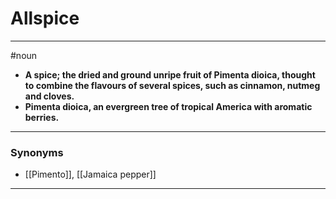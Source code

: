 # Allspice
---
#noun
- **A spice; the dried and ground unripe fruit of Pimenta dioica, thought to combine the flavours of several spices, such as cinnamon, nutmeg and cloves.**
- **Pimenta dioica, an evergreen tree of tropical America with aromatic berries.**
---
### Synonyms
- [[Pimento]], [[Jamaica pepper]]
---

